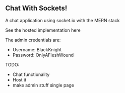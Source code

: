 ## Chat With Sockets! 

A chat application using socket.io with the MERN stack

See the hosted implementation here

The admin credentials are:
 - Username: BlackKnight
 - Password: OnlyAFleshWound

TODO:
 - Chat functionality
 - Host it
 - make admin stuff single page